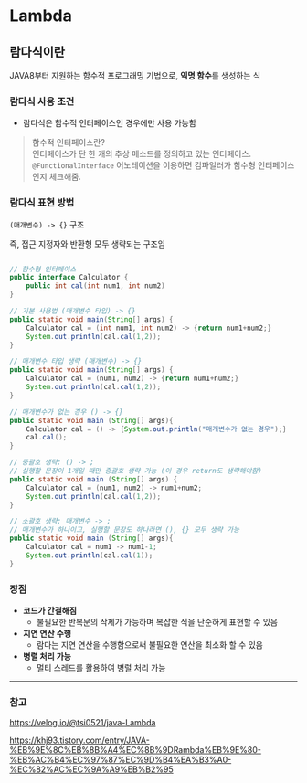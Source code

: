 # Lambda

## 람다식이란

JAVA8부터 지원하는 함수적 프로그래밍 기법으로, **익명 함수**를 생성하는 식

### 람다식 사용 조건

- 람다식은 함수적 인터페이스인 경우에만 사용 가능함

> 함수적 인터페이스란?  
> 인터페이스가 단 한 개의 추상 메소드를 정의하고 있는 인터페이스.
> `@FunctionalInterface` 어노테이션을 이용하면 컴파일러가 함수형 인터페이스인지 체크해줌.

### 람다식 표현 방법

`(매개변수) -> {}` 구조

즉, 접근 지정자와 반환형 모두 생략되는 구조임

```java

// 함수형 인터페이스
public interface Calculator {
    public int cal(int num1, int num2)
}

// 기본 사용법 (매개변수 타입) -> {}
public static void main(String[] args) {
    Calculator cal = (int num1, int num2) -> {return num1+num2;}
    System.out.println(cal.cal(1,2));
}

// 매개변수 타입 생략 (매개변수) -> {}
public static void main(String[] args) {
    Calculator cal = (num1, num2) -> {return num1+num2;}
    System.out.println(cal.cal(1,2));
}

// 매개변수가 없는 경우 () -> {}
public static void main (String[] args){
	Calculator cal = () -> {System.out.println("매개변수가 없는 경우");}
	cal.cal();
}

// 중괄호 생략: () -> ;
// 실행할 문장이 1개일 때만 중괄호 생략 가능 (이 경우 return도 생략해야함)
public static void main (String[] args) {
    Calculator cal = (num1, num2) -> num1+num2;
    System.out.println(cal.cal(1,2));
}

// 소괄호 생략: 매개변수 -> ;
// 매개변수가 하나이고, 실행할 문장도 하나라면 (), {} 모두 생략 가능
public static void main (String[] args){
	Calculator cal = num1 -> num1-1;
	System.out.println(cal.cal(1));
}
```

### 장점

- **코드가 간결해짐**
  - 불필요한 반복문의 삭제가 가능하며 복잡한 식을 단순하게 표현할 수 있음
- **지연 연산 수행**
  - 람다는 지연 연산을 수행함으로써 불필요한 연산을 최소화 할 수 있음
- **병렬 처리 가능**
  - 멀티 스레드를 활용하여 병럴 처리 가능

---

### 참고

https://velog.io/@tsi0521/java-Lambda

https://khj93.tistory.com/entry/JAVA-%EB%9E%8C%EB%8B%A4%EC%8B%9DRambda%EB%9E%80-%EB%AC%B4%EC%97%87%EC%9D%B4%EA%B3%A0-%EC%82%AC%EC%9A%A9%EB%B2%95
